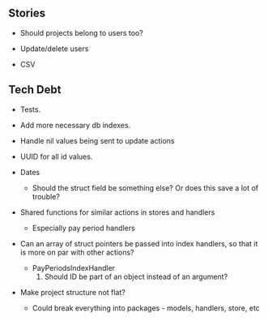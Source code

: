 ## Stories

* Should projects belong to users too?

* Update/delete users

* CSV


## Tech Debt
* Tests.

* Add more necessary db indexes.

* Handle nil values being sent to update actions

* UUID for all id values.

* Dates
  - Should the struct field be something else? Or does this save a lot of trouble?

* Shared functions for similar actions in stores and handlers
  - Especially pay period handlers

* Can an array of struct pointers be passed into index handlers, so that it is more
on par with other actions?
  - PayPeriodsIndexHandler
    1. Should ID be part of an object instead of an argument?

* Make project structure not flat?
  - Could break everything into packages - models, handlers, store, etc
